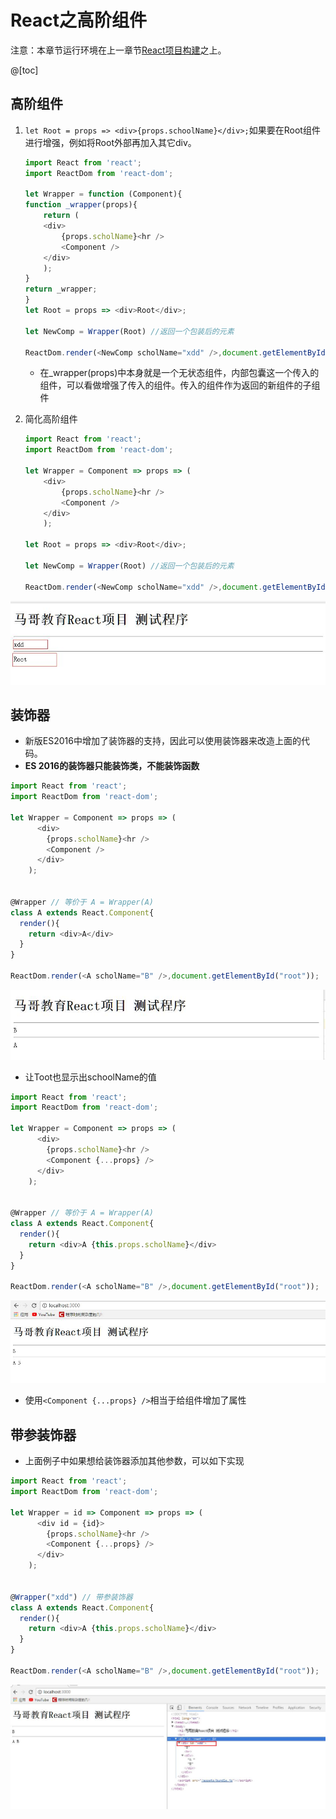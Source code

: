 # React之高阶组件

注意：本章节运行环境在上一章节[React项目构建](./1.React项目构建.md)之上。  

@[toc]

## 高阶组件

1. `let Root = props => <div>{props.schoolName}</div>;`如果要在Root组件进行增强，例如将Root外部再加入其它div。

    ````js
    import React from 'react';
    import ReactDom from 'react-dom';

    let Wrapper = function (Component){
    function _wrapper(props){
        return (
        <div>
            {props.scholName}<hr />
            <Component />
        </div>
        );
    }
    return _wrapper;
    }
    let Root = props => <div>Root</div>;

    let NewComp = Wrapper(Root) //返回一个包装后的元素

    ReactDom.render(<NewComp scholName="xdd" />,document.getElementById("root"));
    ````

    * 在_wrapper(props)中本身就是一个无状态组件，内部包囊这一个传入的组件，可以看做增强了传入的组件。传入的组件作为返回的新组件的子组件
2. 简化高阶组件

    ````js
    import React from 'react';
    import ReactDom from 'react-dom';

    let Wrapper = Component => props => (
        <div>
            {props.scholName}<hr />
            <Component />
        </div>
        );

    let Root = props => <div>Root</div>;

    let NewComp = Wrapper(Root) //返回一个包装后的元素

    ReactDom.render(<NewComp scholName="xdd" />,document.getElementById("root"));
    ````

![react_011](../img/react_011.jpg)  

## 装饰器

* 新版ES2016中增加了装饰器的支持，因此可以使用装饰器来改造上面的代码。
* **ES 2016的装饰器只能装饰类，不能装饰函数**

````js
import React from 'react';
import ReactDom from 'react-dom';

let Wrapper = Component => props => (
      <div>
        {props.scholName}<hr />
        <Component />
      </div>
    );


@Wrapper // 等价于 A = Wrapper(A)
class A extends React.Component{
  render(){
    return <div>A</div>
  }
}

ReactDom.render(<A scholName="B" />,document.getElementById("root"));
````

![react_012](../img/react_012.jpg)  

* 让Toot也显示出schoolName的值

````js
import React from 'react';
import ReactDom from 'react-dom';

let Wrapper = Component => props => (
      <div>
        {props.scholName}<hr />
        <Component {...props} />
      </div>
    );


@Wrapper // 等价于 A = Wrapper(A)
class A extends React.Component{
  render(){
    return <div>A {this.props.scholName}</div>
  }
}

ReactDom.render(<A scholName="B" />,document.getElementById("root"));
````

![react_013](../img/react_013.jpg)  

* 使用`<Component {...props} />`相当于给组件增加了属性

## 带参装饰器

* 上面例子中如果想给装饰器添加其他参数，可以如下实现

````js
import React from 'react';
import ReactDom from 'react-dom';

let Wrapper = id => Component => props => (
      <div id = {id}>
        {props.scholName}<hr />
        <Component {...props} />
      </div>
    );


@Wrapper("xdd") // 带参装饰器
class A extends React.Component{
  render(){
    return <div>A {this.props.scholName}</div>
  }
}

ReactDom.render(<A scholName="B" />,document.getElementById("root"));
````

![react_014](../img/react_014.jpg)  














